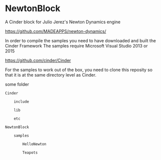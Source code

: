 # NewtonBlock
A Cinder block for Julio Jerez's Newton Dynamics engine

https://github.com/MADEAPPS/newton-dynamics/

In order to compile the samples you need  to have downloaded and built the Cinder Framework
The samples require Microsoft Visual Studio 2013 or 2015

https://github.com/cinder/Cinder

For the samples to work out of the box, you need to clone this reposity so that it is at the same directory level as Cinder.

some folder

	Cinder
	
		include
		
		lib
		
		etc
		
	NewtonBlock
		
		samples
		
			HelloNewton
			
			Teapots
			
		
	
	

